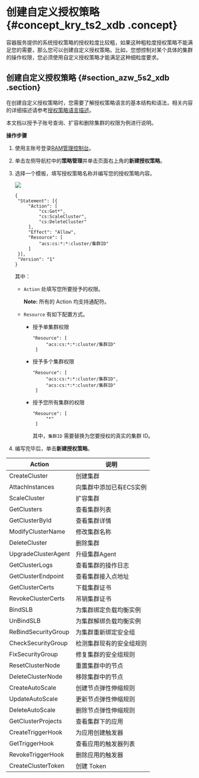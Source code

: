 # 创建自定义授权策略 {#concept_kry_ts2_xdb .concept}

容器服务提供的系统授权策略的授权粒度比较粗，如果这种粗粒度授权策略不能满足您的需要，那么您可以创建自定义授权策略。比如，您想控制对某个具体的集群的操作权限，您必须使用自定义授权策略才能满足这种细粒度要求。

## 创建自定义授权策略 {#section_azw_5s2_xdb .section}

在创建自定义授权策略时，您需要了解授权策略语言的基本结构和语法，相关内容的详细描述请参考[授权策略语言描述](https://www.alibabacloud.com/help/zh/doc-detail/28663.htm)。

本文档以授予子账号查询、扩容和删除集群的权限为例进行说明。

**操作步骤**

1.  使用主账号登录[RAM管理控制台](https://ram.console.aliyun.com/)。
2.  单击左侧导航栏中的**策略管理**并单击页面右上角的**新建授权策略**。
3.  选择一个模板，填写授权策略名称并编写您的授权策略内容。

    ![](http://static-aliyun-doc.oss-cn-hangzhou.aliyuncs.com/assets/img/16637/153916332210480_zh-CN.png)

    ```
    {
     "Statement": [{
         "Action": [
             "cs:Get*",
             "cs:ScaleCluster",
             "cs:DeleteCluster"
         ],
         "Effect": "Allow",
         "Resource": [
             "acs:cs:*:*:cluster/集群ID"
         ]
     }],
     "Version": "1"
    }
    ```

    其中：

    -   `Action` 处填写您所要授予的权限。

        **Note:** 所有的 Action 均支持通配符。

    -   `Resource` 有如下配置方式。
        -   授予单集群权限

            ```
            "Resource": [
                 "acs:cs:*:*:cluster/集群ID"
             ]
            ```

        -   授予多个集群权限

            ```
            "Resource": [
                 "acs:cs:*:*:cluster/集群ID",
                 "acs:cs:*:*:cluster/集群ID"
             ]
            ```

        -   授予您所有集群的权限

            ```
            "Resource": [
                 "*"
             ]
            ```

            其中，`集群ID` 需要替换为您要授权的真实的集群 ID。

4.  编写完毕后，单击**新建授权策略**。

|Action|说明|
|------|--|
|CreateCluster|创建集群|
|AttachInstances|向集群中添加已有ECS实例|
|ScaleCluster|扩容集群|
|GetClusters|查看集群列表|
|GetClusterById|查看集群详情|
|ModifyClusterName|修改集群名称|
|DeleteCluster|删除集群|
|UpgradeClusterAgent|升级集群Agent|
|GetClusterLogs|查看集群的操作日志|
|GetClusterEndpoint|查看集群接入点地址|
|GetClusterCerts|下载集群证书|
|RevokeClusterCerts|吊销集群证书|
|BindSLB|为集群绑定负载均衡实例|
|UnBindSLB|为集群解绑负载均衡实例|
|ReBindSecurityGroup|为集群重新绑定安全组|
|CheckSecurityGroup|检测集群现有的安全组规则|
|FixSecurityGroup|修复集群的安全组规则|
|ResetClusterNode|重置集群中的节点|
|DeleteClusterNode|移除集群中的节点|
|CreateAutoScale|创建节点弹性伸缩规则|
|UpdateAutoScale|更新节点弹性伸缩规则|
|DeleteAutoScale|删除节点弹性伸缩规则|
|GetClusterProjects|查看集群下的应用|
|CreateTriggerHook|为应用创建触发器|
|GetTriggerHook|查看应用的触发器列表|
|RevokeTriggerHook|删除应用的触发器|
|CreateClusterToken|创建 Token|

